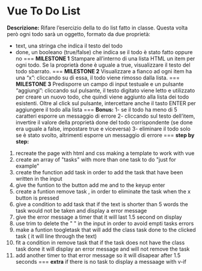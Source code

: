 **Vue To Do List**
===
**Descrizione:**
Rifare l’esercizio della to do list fatto in classe.
Questa volta però ogni todo sarà un oggetto, formato da due proprietà:
- text, una stringa che indica il testo del todo
- done, un booleano (true/false) che indica se il todo è stato fatto oppure no
===
**MILESTONE 1**
Stampare all’interno di una lista HTML un item per ogni todo.
Se la proprietà done è uguale a true, visualizzare il testo del todo sbarrato.
===
**MILESTONE 2**
Visualizzare a fianco ad ogni item ha una “x”: cliccando su di essa, il todo viene rimosso dalla lista.
===
**MILESTONE 3**
Predisporre un campo di input testuale e un pulsante “aggiungi”: cliccando sul pulsante, il testo digitato viene letto e utilizzato per creare un nuovo todo, che quindi viene aggiunto alla lista dei todo esistenti.
Oltre al click sul pulsante, intercettare anche il tasto ENTER per aggiungere il todo alla lista
===
**Bonus:**
1- se il todo ha meno di 5 caratteri esporre un messaggio di errore
2- cliccando sul testo dell’item, invertire il valore della proprietà done del todo corrispondente (se done era uguale a false, impostare true e viceversa)
3- eliminare il todo solo se è stato svolto, altrimenti esporre un messaggio di errore
===
**step by step:**
1. recreate the page with html and css making a template to work with vue
2. create an array of "tasks" with more than one task to do "just for example"
3. create the function add task in order to add the task that have been written in the input 
4. give the funtion to the button add me and to the keyup enter
5. create a funtion remove task , in order to eliminate the task when the x button is pressed
6. give a condition to add task that if the text is shorter than 5 words the task would not be taken and display a error message
7. give the error message a timer that it will last 1.5 second on display
8. use trim to delete the " " in the input in order to avoid empti tasks errors
9. make a funtion toogletask that will add the class task done to the clicked task ( it will line through the text)
10. fit a condition in remove task that if the task does not have the class task done it will display an error message and will not remove the task
11. add another timer to that error message so it will disapear after 1.5 seconds
===
**extra**
if there is no task to display a messaage with v-if